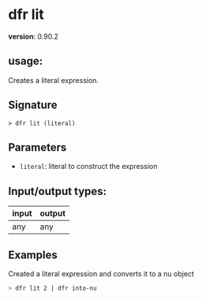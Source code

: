 # dfr lit

**version**: 0.90.2

## **usage**:

Creates a literal expression.

## Signature

`> dfr lit (literal)`

## Parameters

- `literal`: literal to construct the expression

## Input/output types:

| input | output |
| ----- | ------ |
| any   | any    |

## Examples

Created a literal expression and converts it to a nu object

```bash
> dfr lit 2 | dfr into-nu
```
